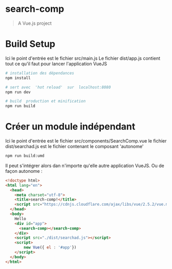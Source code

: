 # search-comp

> A Vue.js project

# Build Setup
Ici le point d'entrée est le fichier src/main.js
Le fichier dist/app.js contient tout ce qu'il faut pour lancer l'application VueJS

``` bash
# installation des dépendances
npm install

# sert avec  'hot reload'  sur  localhost:8080
npm run dev

# build  production et minification
npm run build
```

# Créer un module indépendant
Ici le point d'entrée est le fichier src/components/SearchComp.vue
le fichier dist/searchad.js est le fichier contenant le composant 'autonome'
```bash
npm run build:umd
```
Il peut s'intégrer alors dan n'importe qu'elle autre application VueJS.
Ou de façon autonome :

```html
<!doctype html>
<html lang="en">
  <head>
    <meta charset="utf-8">
    <title>search-comp!</title>
    <script src="https://cdnjs.cloudflare.com/ajax/libs/vue/2.5.2/vue.min.js"></script>
  </head>
  <body>
    Hello
    <div id="app">
      <search-comp></search-comp>
    </div>
    <script src="./dist/searchad.js"></script>
    <script>      
        new Vue({ el : '#app'})
    </script>  
  </body>
</html>

```



